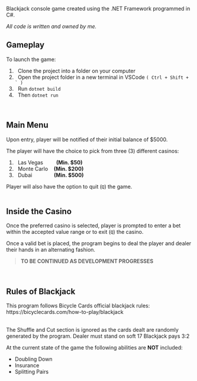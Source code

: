 Blackjack console game created using the .NET Framework programmed in C#.

*All code is written and owned by me.*

<h2>Gameplay</h2>

To launch the game:
1. &nbsp;&nbsp;Clone the project into a folder on your computer
2. &nbsp;&nbsp;Open the project folder in a new terminal in VSCode ```( Ctrl + Shift + ` )```
3. &nbsp;&nbsp;Run ``` dotnet build ```
4. &nbsp;&nbsp;Then ``` dotnet run ```

<br>

<h2>Main Menu</h2>

Upon entry, player will be notified of their initial balance of $5000.

The player will have the choice to pick from three (3) different casinos:

1. &nbsp;&nbsp;Las Vegas&nbsp;&nbsp;&nbsp;&nbsp;&nbsp;&nbsp;&nbsp;&nbsp;&nbsp;**(Min. $50)**
2. &nbsp;&nbsp;Monte Carlo&nbsp;&nbsp;&nbsp;&nbsp;**(Min. $200)**
3. &nbsp;&nbsp;Dubai&nbsp;&nbsp;&nbsp;&nbsp;&nbsp;&nbsp;&nbsp;&nbsp;&nbsp;&nbsp;&nbsp;&nbsp;&nbsp;&nbsp;&nbsp;**(Min. $500)**

Player will also have the option to quit (```Q```) the game.
<br>
<br>

<h2>Inside the Casino</h2>

Once the preferred casino is selected, player is prompted to enter a bet within the accepted value range or to exit (```Q```) the casino.

Once a valid bet is placed, the program begins to deal the player and dealer their hands in an alternating fashion.

> **TO BE CONTINUED AS DEVELOPMENT PROGRESSES**

<br>

<h2>Rules of Blackjack</h2>
This program follows Bicycle Cards official blackjack rules:
https://bicyclecards.com/how-to-play/blackjack

<br>
<br>

The Shuffle and Cut section is ignored as the cards dealt are randomly generated by the program.
Dealer must stand on soft 17
Blackjack pays 3:2

At the current state of the game the following abilities are **NOT** included:
- Doubling Down
- Insurance
- Splitting Pairs
